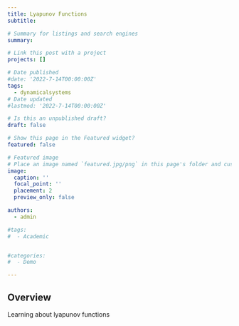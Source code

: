 ```yaml
---
title: Lyapunov Functions
subtitle: 

# Summary for listings and search engines
summary: 

# Link this post with a project
projects: []

# Date published
#date: '2022-7-14T00:00:00Z'
tags:
  - dynamicalsystems
# Date updated
#lastmod: '2022-7-14T00:00:00Z'

# Is this an unpublished draft?
draft: false

# Show this page in the Featured widget?
featured: false

# Featured image
# Place an image named `featured.jpg/png` in this page's folder and customize its options here.
image:
  caption: ''
  focal_point: ''
  placement: 2
  preview_only: false

authors:
  - admin

#tags:
#  - Academic


#categories:
#  - Demo

---
```


## Overview

Learning about lyapunov functions


